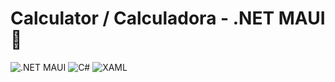 # Calculator / Calculadora - .NET MAUI 🔢
![.NET MAUI](https://img.shields.io/badge/.NET%20MAUI-512BD4?style=for-the-badge&logo=.net&logoColor=white)
![C#](https://img.shields.io/badge/C%23-239120?style=for-the-badge&logo=c-sharp&logoColor=white)
![XAML](https://img.shields.io/badge/UI-XAML-0C54C2?style=for-the-badge&logo=windows&logoColor=white)
